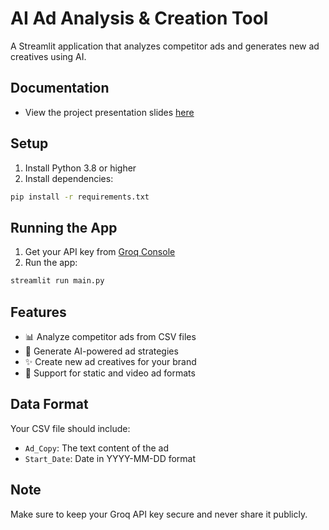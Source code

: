 # AI Ad Analysis & Creation Tool

A Streamlit application that analyzes competitor ads and generates new ad creatives using AI.

## Documentation

- View the project presentation slides [here](https://www.canva.com/design/DAGopXlTBA8/YvarWN20f0-43QcH7S1fsQ/view?utm_content=DAGopXlTBA8&utm_campaign=designshare&utm_medium=link2&utm_source=uniquelinks&utlId=h174af92f66)

## Setup

1. Install Python 3.8 or higher
2. Install dependencies:
```bash
pip install -r requirements.txt
```

## Running the App

1. Get your API key from [Groq Console](https://console.groq.com)
2. Run the app:
```bash
streamlit run main.py
```

## Features

- 📊 Analyze competitor ads from CSV files
- 🎯 Generate AI-powered ad strategies
- ✨ Create new ad creatives for your brand
- 📱 Support for static and video ad formats

## Data Format

Your CSV file should include:
- `Ad_Copy`: The text content of the ad
- `Start_Date`: Date in YYYY-MM-DD format

## Note

Make sure to keep your Groq API key secure and never share it publicly. 
